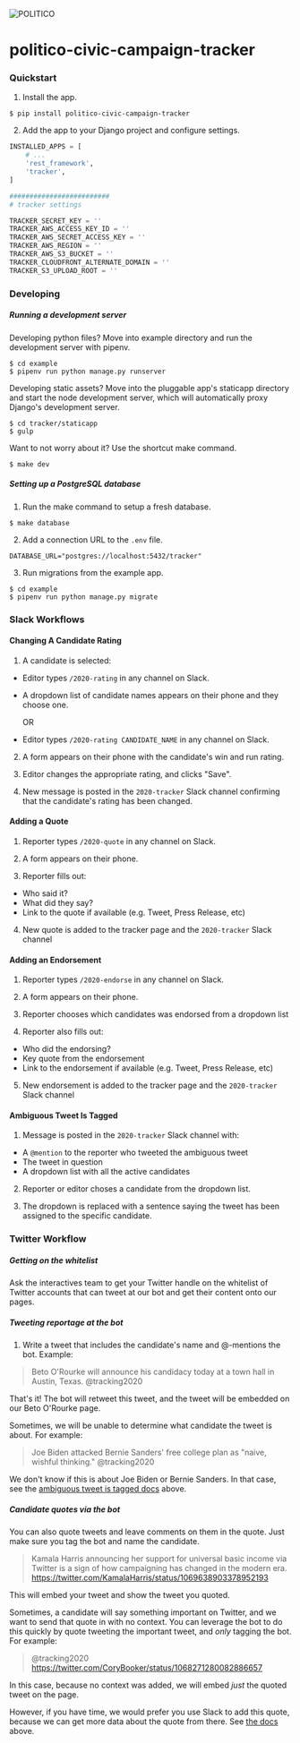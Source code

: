 ![POLITICO](https://rawgithub.com/The-Politico/src/master/images/logo/badge.png)

# politico-civic-campaign-tracker

### Quickstart

1. Install the app.

  ```
  $ pip install politico-civic-campaign-tracker
  ```

2. Add the app to your Django project and configure settings.

  ```python
  INSTALLED_APPS = [
      # ...
      'rest_framework',
      'tracker',
  ]

  #########################
  # tracker settings

  TRACKER_SECRET_KEY = ''
  TRACKER_AWS_ACCESS_KEY_ID = ''
  TRACKER_AWS_SECRET_ACCESS_KEY = ''
  TRACKER_AWS_REGION = ''
  TRACKER_AWS_S3_BUCKET = ''
  TRACKER_CLOUDFRONT_ALTERNATE_DOMAIN = ''
  TRACKER_S3_UPLOAD_ROOT = ''
  ```

### Developing

##### Running a development server

Developing python files? Move into example directory and run the development server with pipenv.

  ```
  $ cd example
  $ pipenv run python manage.py runserver
  ```

Developing static assets? Move into the pluggable app's staticapp directory and start the node development server, which will automatically proxy Django's development server.

  ```
  $ cd tracker/staticapp
  $ gulp
  ```

Want to not worry about it? Use the shortcut make command.

  ```
  $ make dev
  ```

##### Setting up a PostgreSQL database

1. Run the make command to setup a fresh database.

  ```
  $ make database
  ```

2. Add a connection URL to the `.env` file.

  ```
  DATABASE_URL="postgres://localhost:5432/tracker"
  ```

3. Run migrations from the example app.

  ```
  $ cd example
  $ pipenv run python manage.py migrate
  ```

### Slack Workflows

#### Changing A Candidate Rating

 1. A candidate is selected:
   - Editor types `/2020-rating` in any channel on Slack.
   - A dropdown list of candidate names appears on their phone and they choose one.

      OR

   - Editor types `/2020-rating CANDIDATE_NAME` in any channel on Slack.


 2. A form appears on their phone with the candidate's win and run rating.

 3. Editor changes the appropriate rating, and clicks "Save".

 4. New message is posted in the `2020-tracker` Slack channel confirming that the candidate's rating has been changed.

#### Adding a Quote

 1. Reporter types `/2020-quote` in any channel on Slack.

 2. A form appears on their phone.

 3. Reporter fills out:
  - Who said it?
  - What did they say?
  - Link to the quote if available (e.g. Tweet, Press Release, etc)


 4. New quote is added to the tracker page and the `2020-tracker` Slack channel

#### Adding an Endorsement

 1. Reporter types `/2020-endorse` in any channel on Slack.

 2. A form appears on their phone.

 3. Reporter chooses which candidates was endorsed from a dropdown list

 4. Reporter also fills out:
  - Who did the endorsing?
  - Key quote from the endorsement
  - Link to the endorsement if available (e.g. Tweet, Press Release, etc)


 5. New endorsement is added to the tracker page and the `2020-tracker` Slack channel

#### Ambiguous Tweet Is Tagged

 1. Message is posted in the `2020-tracker` Slack channel with:
  - A `@mention` to the reporter who tweeted the ambiguous tweet
  - The tweet in question
  - A dropdown list with all the active candidates


 2. Reporter or editor choses a candidate from the dropdown list.

 3. The dropdown is replaced with a sentence saying the tweet has been assigned to the specific candidate.


### Twitter Workflow

##### Getting on the whitelist

Ask the interactives team to get your Twitter handle on the whitelist of Twitter accounts that can tweet at our bot and get their content onto our pages.

##### Tweeting reportage at the bot

1. Write a tweet that includes the candidate's name and @-mentions the bot. Example:

> Beto O'Rourke will announce his candidacy today at a town hall in Austin, Texas. @tracking2020

That's it! The bot will retweet this tweet, and the tweet will be embedded on our Beto O'Rourke page.

Sometimes, we will be unable to determine what candidate the tweet is about. For example:

> Joe Biden attacked Bernie Sanders' free college plan as "naive, wishful thinking." @tracking2020

We don't know if this is about Joe Biden or Bernie Sanders. In that case, see the [ambiguous tweet is tagged docs](#ambiguous-tweet-is-tagged) above.

##### Candidate quotes via the bot

You can also quote tweets and leave comments on them in the quote. Just make sure you tag the bot and name the candidate.

> Kamala Harris announcing her support for universal basic income via Twitter is a sign of how campaigning has changed in the modern era. https://twitter.com/KamalaHarris/status/1069638903378952193

This will embed your tweet and show the tweet you quoted.

Sometimes, a candidate will say something important on Twitter, and we want to send that quote in with no context. You can leverage the bot to do this quickly by quote tweeting the important tweet, and _only_ tagging the bot. For example:

> @tracking2020 https://twitter.com/CoryBooker/status/1068271280082886657

In this case, because no context was added, we will embed _just_ the quoted tweet on the page.

However, if you have time, we would prefer you use Slack to add this quote, because we can get more data about the quote from there. See [the docs](#adding-a-quote) above.